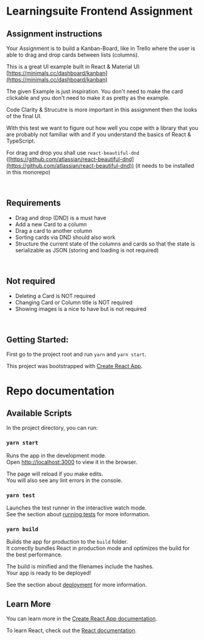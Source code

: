 # Learningsuite Frontend Assignment

## Assignment instructions
Your Assignment is to build a Kanban-Board, like in Trello where the user is able to drag and drop cards between lists (columns).

This is a great UI example built in React & Material UI: [https://minimals.cc/dashboard/kanban](https://minimals.cc/dashboard/kanban)

The given Example is just inspiration. You don't need to make the card clickable and you don't need to make it as pretty as the example.

Code Clarity & Strucutre is more important in this assignment then the looks of the final UI.

With this test we want to figure out how well you cope with a library that you are probably not familiar with and if you understand the basics of React & TypeScript.

For drag and drop you shall use `react-beautiful-dnd` ([https://github.com/atlassian/react-beautiful-dnd](https://github.com/atlassian/react-beautiful-dnd)) (it needs to be installed in this monorepo)

<br/>

## Requirements
- Drag and drop (DND) is a must have
- Add a new Card to a column
- Drag a card to another column
- Sorting cards via DND should also work
- Structure the current state of the columns and cards so that the state is serializable as JSON (storing and loading is not required)

<br/>

## Not required
- Deleting a Card is NOT required
- Changing Card or Column title is NOT required
- Showing images is a nice to have but is not required

<br/>

## Getting Started:

First go to the project root and run `yarn` and `yarn start`.

This project was bootstrapped with [Create React App](https://github.com/facebook/create-react-app).

# Repo documentation
## Available Scripts

In the project directory, you can run:

### `yarn start`

Runs the app in the development mode.\
Open [http://localhost:3000](http://localhost:3000) to view it in the browser.

The page will reload if you make edits.\
You will also see any lint errors in the console.

### `yarn test`

Launches the test runner in the interactive watch mode.\
See the section about [running tests](https://facebook.github.io/create-react-app/docs/running-tests) for more information.

### `yarn build`

Builds the app for production to the `build` folder.\
It correctly bundles React in production mode and optimizes the build for the best performance.

The build is minified and the filenames include the hashes.\
Your app is ready to be deployed!

See the section about [deployment](https://facebook.github.io/create-react-app/docs/deployment) for more information.

## Learn More

You can learn more in the [Create React App documentation](https://facebook.github.io/create-react-app/docs/getting-started).

To learn React, check out the [React documentation](https://reactjs.org/).


